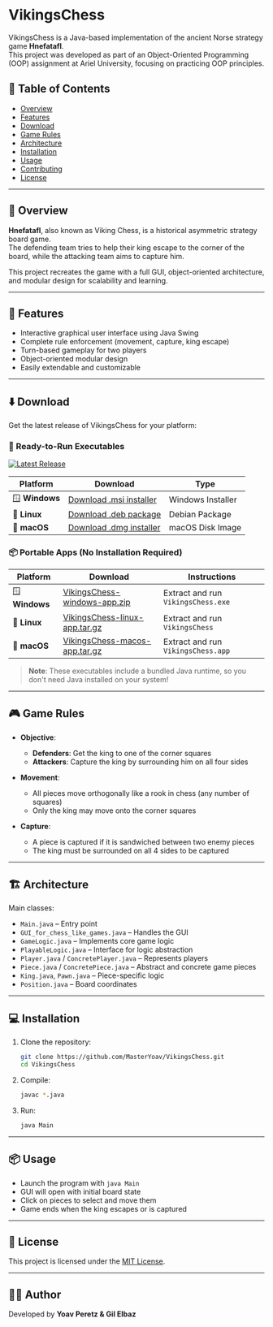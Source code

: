 # VikingsChess

VikingsChess is a Java-based implementation of the ancient Norse strategy game **Hnefatafl**.  
This project was developed as part of an Object-Oriented Programming (OOP) assignment at Ariel University, focusing on practicing OOP principles.

## 📌 Table of Contents
- [Overview](#overview)
- [Features](#features)
- [Download](#download)
- [Game Rules](#game-rules)
- [Architecture](#architecture)
- [Installation](#installation)
- [Usage](#usage)
- [Contributing](#contributing)
- [License](#license)

---

## 🧠 Overview

**Hnefatafl**, also known as Viking Chess, is a historical asymmetric strategy board game.  
The defending team tries to help their king escape to the corner of the board, while the attacking team aims to capture him.

This project recreates the game with a full GUI, object-oriented architecture, and modular design for scalability and learning.

---

## 🚀 Features
- Interactive graphical user interface using Java Swing
- Complete rule enforcement (movement, capture, king escape)
- Turn-based gameplay for two players
- Object-oriented modular design
- Easily extendable and customizable

---

## ⬇️ Download

Get the latest release of VikingsChess for your platform:

### 📱 Ready-to-Run Executables
[![Latest Release](https://img.shields.io/github/v/release/MasterYoav/VikingsChess?label=Latest%20Release&style=for-the-badge)](https://github.com/MasterYoav/VikingsChess/releases/latest)

| Platform | Download | Type |
|----------|----------|------|
| 🪟 **Windows** | [Download .msi installer](https://github.com/MasterYoav/VikingsChess/releases/latest/download/VikingsChess-windows.msi) | Windows Installer |
| 🐧 **Linux** | [Download .deb package](https://github.com/MasterYoav/VikingsChess/releases/latest/download/VikingsChess-linux.deb) | Debian Package |
| 🍎 **macOS** | [Download .dmg installer](https://github.com/MasterYoav/VikingsChess/releases/latest/download/VikingsChess-macos.dmg) | macOS Disk Image |

### 📦 Portable Apps (No Installation Required)

| Platform | Download | Instructions |
|----------|----------|-------------|
| 🪟 **Windows** | [VikingsChess-windows-app.zip](https://github.com/MasterYoav/VikingsChess/releases/latest/download/VikingsChess-windows-app.zip) | Extract and run `VikingsChess.exe` |
| 🐧 **Linux** | [VikingsChess-linux-app.tar.gz](https://github.com/MasterYoav/VikingsChess/releases/latest/download/VikingsChess-linux-app.tar.gz) | Extract and run `VikingsChess` |
| 🍎 **macOS** | [VikingsChess-macos-app.tar.gz](https://github.com/MasterYoav/VikingsChess/releases/latest/download/VikingsChess-macos-app.tar.gz) | Extract and run `VikingsChess.app` |

> **Note**: These executables include a bundled Java runtime, so you don't need Java installed on your system!

---

## 🎮 Game Rules

- **Objective**:
  - **Defenders**: Get the king to one of the corner squares
  - **Attackers**: Capture the king by surrounding him on all four sides

- **Movement**:
  - All pieces move orthogonally like a rook in chess (any number of squares)
  - Only the king may move onto the corner squares

- **Capture**:
  - A piece is captured if it is sandwiched between two enemy pieces
  - The king must be surrounded on all 4 sides to be captured

---

## 🏗️ Architecture

Main classes:
- `Main.java` – Entry point
- `GUI_for_chess_like_games.java` – Handles the GUI
- `GameLogic.java` – Implements core game logic
- `PlayableLogic.java` – Interface for logic abstraction
- `Player.java` / `ConcretePlayer.java` – Represents players
- `Piece.java` / `ConcretePiece.java` – Abstract and concrete game pieces
- `King.java`, `Pawn.java` – Piece-specific logic
- `Position.java` – Board coordinates

---

## 💻 Installation

1. Clone the repository:
   ```bash
   git clone https://github.com/MasterYoav/VikingsChess.git
   cd VikingsChess
   ```

2. Compile:
   ```bash
   javac *.java
   ```

3. Run:
   ```bash
   java Main
   ```

---

## 📦 Usage

- Launch the program with `java Main`
- GUI will open with initial board state
- Click on pieces to select and move them
- Game ends when the king escapes or is captured

---

## 📄 License

This project is licensed under the [MIT License](LICENSE).

---

## 👨‍🎓 Author

Developed by **Yoav Peretz & Gil Elbaz**  
